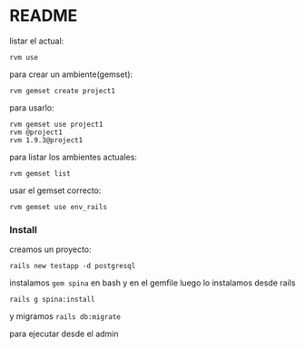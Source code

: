 # README

listar el actual:
```
rvm use
```
para crear un ambiente(gemset):
```
rvm gemset create project1
```
para usarlo:
```
rvm gemset use project1
rvm @project1
rvm 1.9.3@project1
```
para listar los ambientes actuales:
```
rvm gemset list
```
usar el gemset correcto:
```
rvm gemset use env_rails
```

### Install

creamos un proyecto:
```
rails new testapp -d postgresql
```

instalamos `gem spina` en bash y en el gemfile
luego lo instalamos desde rails 
```
rails g spina:install
```
y migramos `rails db:migrate`

para ejecutar desde el admin
